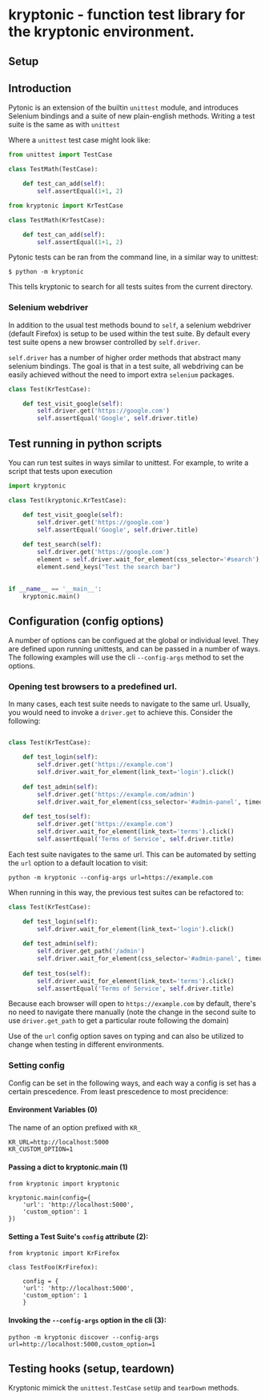 # kryptonic - function test library for the kryptonic environment.

## Setup

## Introduction

Pytonic is an extension of the builtin `unittest` module, and introduces Selenium bindings and a suite of new plain-english methods. Writing a test suite is the same as with `unittest`

Where a `unittest` test case might look like:

```python
from unittest import TestCase

class TestMath(TestCase):

    def test_can_add(self):
        self.assertEqual(1+1, 2)

```

```python
from kryptonic import KrTestCase

class TestMath(KrTestCase):

    def test_can_add(self):
        self.assertEqual(1+1, 2)
```

Pytonic tests can be ran from the command line, in a similar way to unittest:

```shell
$ python -m kryptonic
```

This tells kryptonic to search for all tests suites from the current directory.

### Selenium webdriver

In addition to the usual test methods bound to `self`, a selenium webdriver (default Firefox) is setup to be used within the test suite. By default every test suite opens a new browser controlled by `self.driver`.

`self.driver` has a number of higher order methods that abstract many selenium bindings. The goal is that in a test suite, all webdriving can be easily achieved without the need to import extra `selenium` packages.

```python
class Test(KrTestCase):

    def test_visit_google(self):
        self.driver.get('https://google.com')
        self.assertEqual('Google', self.driver.title)

```

## Test running in python scripts

You can run test suites in ways similar to unittest. For example, to write a script that tests upon execution

```python
import kryptonic

class Test(kryptonic.KrTestCase):

    def test_visit_google(self):
        self.driver.get('https://google.com')
        self.assertEqual('Google', self.driver.title)
        
    def test_search(self):
        self.driver.get('https://google.com')
        element = self.driver.wait_for_element(css_selector='#search')
        element.send_keys("Test the search bar")
        

if __name__ == '__main__':
    kryptonic.main()

```


## Configuration (config options)

A number of options can be configued at the global or individual level. They are defined upon running unittests, and can be passed in a number of ways. The following examples will use the cli `--config-args` method to set the options.

### Opening test browsers to a predefined url.

In many cases, each test suite needs to navigate to the same url. Usually, you would need to invoke a `driver.get` to achieve this. Consider the following:

```python

class Test(KrTestCase):

    def test_login(self):
        self.driver.get('https://example.com')
        self.driver.wait_for_element(link_text='login').click()
    
    def test_admin(self):
        self.driver.get('https://example.com/admin')
        self.driver.wait_for_element(css_selector='#admin-panel', timeout=5)
        
    def test_tos(self):
        self.driver.get('https://example.com')
        self.driver.wait_for_element(link_text='terms').click()
        self.assertEqual('Terms of Service', self.driver.title)
```

Each test suite navigates to the same url. This can be automated by setting the `url` option to a default location to visit:

```shell
python -m kryptonic --config-args url=https://example.com
```

When running in this way, the previous test suites can be refactored to:

```python
class Test(KrTestCase):

    def test_login(self):
        self.driver.wait_for_element(link_text='login').click()
    
    def test_admin(self):
        self.driver.get_path('/admin')
        self.driver.wait_for_element(css_selector='#admin-panel', timeout=5)
        
    def test_tos(self):
        self.driver.wait_for_element(link_text='terms').click()
        self.assertEqual('Terms of Service', self.driver.title)
```

Because each browser will open to `https://example.com` by default, there's no need to navigate there manually (note the change in the second suite to use `driver.get_path` to get a particular route following the domain)

Use of the `url` config option saves on typing and can also be utilized to change when testing in different environments.
 
### Setting config

Config can be set in the following ways, and each way a config is set has a certain prescedence. From least prescedence to most precidence:

#### Environment Variables (0)

The name of an option prefixed with `KR_`

```shell
KR_URL=http://localhost:5000
KR_CUSTOM_OPTION=1
```

#### Passing a dict to kryptonic.main (1)

```python3
from kryptonic import kryptonic

kryptonic.main(config={
    'url': 'http://localhost:5000',
    'custom_option': 1
})
```

#### Setting a Test Suite's `config` attribute (2):

```python3
from kryptonic import KrFirefox

class TestFoo(KrFirefox):
    
    config = {
    'url': 'http://localhost:5000',
    'custom_option': 1
    }

```

#### Invoking the  `--config-args` option in the cli (3):

```shell
python -m kryptonic discover --config-args url=http://localhost:5000,custom_option=1
```

#### 

## Testing hooks (setup, teardown)

Kryptonic mimick the `unittest.TestCase` `setUp` and `tearDown` methods.